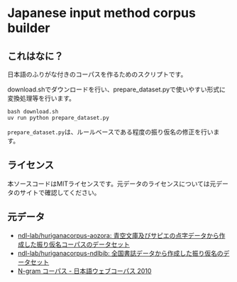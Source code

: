 # Japanese input method corpus builder

## これはなに？

日本語のふりがな付きのコーパスを作るためのスクリプトです。

download.shでダウンロードを行い、prepare_dataset.pyで使いやすい形式に変換処理等を行います。

```
bash download.sh
uv run python prepare_dataset.py
```

`prepare_dataset.py`は、ルールベースである程度の振り仮名の修正を行います。

## ライセンス

本ソースコードはMITライセンスです。元データのライセンスについては元データのサイトで確認してください。

## 元データ

- [ndl\-lab/huriganacorpus\-aozora: 青空文庫及びサピエの点字データから作成した振り仮名コーパスのデータセット](https://github.com/ndl-lab/huriganacorpus-aozora)
- [ndl\-lab/huriganacorpus\-ndlbib: 全国書誌データから作成した振り仮名のデータセット](https://github.com/ndl-lab/huriganacorpus-ndlbib)
- [N\-gram コーパス \- 日本語ウェブコーパス 2010](https://www.s-yata.jp/corpus/nwc2010/ngrams/)
